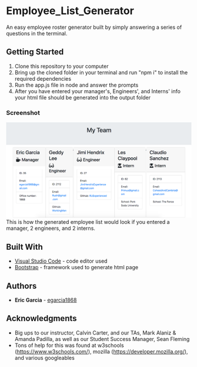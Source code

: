 # Employee_List_Generator

An easy employee roster generator built by simply answering a series of questions in the terminal.

## Getting Started

1. Clone this repository to your computer
2. Bring up the cloned folder in your terminal and run "npm i" to install the required dependencies
3. Run the app.js file in node and answer the prompts
4. After you have entered your manager's, Engineers', and Interns' info your html file should be generated into the output folder

### Screenshot

![Screenshot!](/assets/Employees.png?raw=true "Screenshot of how the generated employees display")
This is how the generated employee list would look if you entered a manager, 2 engineers, and 2 interns.


## Built With

* [Visual Studio Code](https://code.visualstudio.com/) - code editor used
* [Bootstrap](https://getbootstrap.com/) - framework used to generate html page

## Authors

* **Eric Garcia** - [egarcia1868](https://github.com/egarcia1868)

## Acknowledgments

* Big ups to our instructor, Calvin Carter, and our TAs, Mark Alaniz & Amanda Padilla, as well as our Student Success Manager, Sean Fleming
* Tons of help for this was found at w3schools (https://www.w3schools.com/), mozilla (https://developer.mozilla.org/), and various googleables